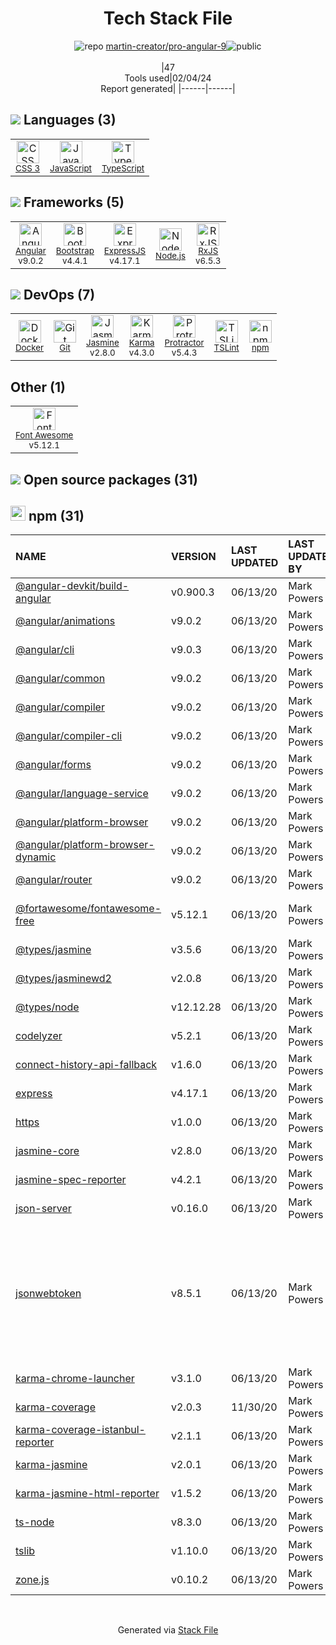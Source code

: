 <!--
&lt;--- Readme.md Snippet without images Start ---&gt;
## Tech Stack
martin-creator/pro-angular-9 is built on the following main stack:

- [Jasmine](http://jasmine.github.io/) – Javascript Testing Framework
- [Node.js](http://nodejs.org/) – Frameworks (Full Stack)
- [Bootstrap](http://getbootstrap.com/) – Front-End Frameworks
- [ExpressJS](http://expressjs.com/) – Microframeworks (Backend)
- [JavaScript](https://developer.mozilla.org/en-US/docs/Web/JavaScript) – Languages
- [Karma](http://karma-runner.github.io/) – Browser Testing
- [TypeScript](http://www.typescriptlang.org) – Languages
- [Protractor](http://angular.github.io/protractor) – Javascript Testing Framework
- [RxJS](http://reactivex.io/rxjs/) – Concurrency Frameworks
- [Font Awesome](https://fontawesome.com/) – Fonts
- [Angular](https://angular.io) – Javascript MVC Frameworks
- [TSLint](https://github.com/palantir/tslint) – Code Review
- [Docker](https://www.docker.com/) – Virtual Machine Platforms & Containers

Full tech stack [here](/techstack.md)

&lt;--- Readme.md Snippet without images End ---&gt;

&lt;--- Readme.md Snippet with images Start ---&gt;
## Tech Stack
martin-creator/pro-angular-9 is built on the following main stack:

- <img width='25' height='25' src='https://img.stackshare.io/service/831/7c0b595409af531b9cdeb07f8c513e8b.png' alt='Jasmine'/> [Jasmine](http://jasmine.github.io/) – Javascript Testing Framework
- <img width='25' height='25' src='https://img.stackshare.io/service/1011/n1JRsFeB_400x400.png' alt='Node.js'/> [Node.js](http://nodejs.org/) – Frameworks (Full Stack)
- <img width='25' height='25' src='https://img.stackshare.io/service/1101/C9QJ7V3X.png' alt='Bootstrap'/> [Bootstrap](http://getbootstrap.com/) – Front-End Frameworks
- <img width='25' height='25' src='https://img.stackshare.io/service/1163/hashtag.png' alt='ExpressJS'/> [ExpressJS](http://expressjs.com/) – Microframeworks (Backend)
- <img width='25' height='25' src='https://img.stackshare.io/service/1209/javascript.jpeg' alt='JavaScript'/> [JavaScript](https://developer.mozilla.org/en-US/docs/Web/JavaScript) – Languages
- <img width='25' height='25' src='https://img.stackshare.io/service/1420/TidYGd6a.png' alt='Karma'/> [Karma](http://karma-runner.github.io/) – Browser Testing
- <img width='25' height='25' src='https://img.stackshare.io/service/1612/bynNY5dJ.jpg' alt='TypeScript'/> [TypeScript](http://www.typescriptlang.org) – Languages
- <img width='25' height='25' src='https://img.stackshare.io/service/1754/protractor-logo1.png' alt='Protractor'/> [Protractor](http://angular.github.io/protractor) – Javascript Testing Framework
- <img width='25' height='25' src='https://img.stackshare.io/service/1796/984368.png' alt='RxJS'/> [RxJS](http://reactivex.io/rxjs/) – Concurrency Frameworks
- <img width='25' height='25' src='https://img.stackshare.io/service/3244/1_Mr1Fy00XjPGNf1Kkp_hWtw_2x.png' alt='Font Awesome'/> [Font Awesome](https://fontawesome.com/) – Fonts
- <img width='25' height='25' src='https://img.stackshare.io/service/3745/cb8U-gL6_400x400.jpg' alt='Angular'/> [Angular](https://angular.io) – Javascript MVC Frameworks
- <img width='25' height='25' src='https://img.stackshare.io/service/5561/303157.png' alt='TSLint'/> [TSLint](https://github.com/palantir/tslint) – Code Review
- <img width='25' height='25' src='https://img.stackshare.io/service/586/n4u37v9t_400x400.png' alt='Docker'/> [Docker](https://www.docker.com/) – Virtual Machine Platforms & Containers

Full tech stack [here](/techstack.md)

&lt;--- Readme.md Snippet with images End ---&gt;
-->
<div align="center">

# Tech Stack File
![](https://img.stackshare.io/repo.svg "repo") [martin-creator/pro-angular-9](https://github.com/martin-creator/pro-angular-9)![](https://img.stackshare.io/public_badge.svg "public")
<br/><br/>
|47<br/>Tools used|02/04/24 <br/>Report generated|
|------|------|
</div>

## <img src='https://img.stackshare.io/languages.svg'/> Languages (3)
<table><tr>
  <td align='center'>
  <img width='36' height='36' src='https://img.stackshare.io/service/6727/css.png' alt='CSS 3'>
  <br>
  <sub><a href="https://developer.mozilla.org/en-US/docs/Web/CSS/CSS3">CSS 3</a></sub>
  <br>
  <sub></sub>
</td>

<td align='center'>
  <img width='36' height='36' src='https://img.stackshare.io/service/1209/javascript.jpeg' alt='JavaScript'>
  <br>
  <sub><a href="https://developer.mozilla.org/en-US/docs/Web/JavaScript">JavaScript</a></sub>
  <br>
  <sub></sub>
</td>

<td align='center'>
  <img width='36' height='36' src='https://img.stackshare.io/service/1612/bynNY5dJ.jpg' alt='TypeScript'>
  <br>
  <sub><a href="http://www.typescriptlang.org">TypeScript</a></sub>
  <br>
  <sub></sub>
</td>

</tr>
</table>

## <img src='https://img.stackshare.io/frameworks.svg'/> Frameworks (5)
<table><tr>
  <td align='center'>
  <img width='36' height='36' src='https://img.stackshare.io/service/3745/cb8U-gL6_400x400.jpg' alt='Angular'>
  <br>
  <sub><a href="https://angular.io">Angular</a></sub>
  <br>
  <sub>v9.0.2</sub>
</td>

<td align='center'>
  <img width='36' height='36' src='https://img.stackshare.io/service/1101/C9QJ7V3X.png' alt='Bootstrap'>
  <br>
  <sub><a href="http://getbootstrap.com/">Bootstrap</a></sub>
  <br>
  <sub>v4.4.1</sub>
</td>

<td align='center'>
  <img width='36' height='36' src='https://img.stackshare.io/service/1163/hashtag.png' alt='ExpressJS'>
  <br>
  <sub><a href="http://expressjs.com/">ExpressJS</a></sub>
  <br>
  <sub>v4.17.1</sub>
</td>

<td align='center'>
  <img width='36' height='36' src='https://img.stackshare.io/service/1011/n1JRsFeB_400x400.png' alt='Node.js'>
  <br>
  <sub><a href="http://nodejs.org/">Node.js</a></sub>
  <br>
  <sub></sub>
</td>

<td align='center'>
  <img width='36' height='36' src='https://img.stackshare.io/service/1796/984368.png' alt='RxJS'>
  <br>
  <sub><a href="http://reactivex.io/rxjs/">RxJS</a></sub>
  <br>
  <sub>v6.5.3</sub>
</td>

</tr>
</table>

## <img src='https://img.stackshare.io/devops.svg'/> DevOps (7)
<table><tr>
  <td align='center'>
  <img width='36' height='36' src='https://img.stackshare.io/service/586/n4u37v9t_400x400.png' alt='Docker'>
  <br>
  <sub><a href="https://www.docker.com/">Docker</a></sub>
  <br>
  <sub></sub>
</td>

<td align='center'>
  <img width='36' height='36' src='https://img.stackshare.io/service/1046/git.png' alt='Git'>
  <br>
  <sub><a href="http://git-scm.com/">Git</a></sub>
  <br>
  <sub></sub>
</td>

<td align='center'>
  <img width='36' height='36' src='https://img.stackshare.io/service/831/7c0b595409af531b9cdeb07f8c513e8b.png' alt='Jasmine'>
  <br>
  <sub><a href="http://jasmine.github.io/">Jasmine</a></sub>
  <br>
  <sub>v2.8.0</sub>
</td>

<td align='center'>
  <img width='36' height='36' src='https://img.stackshare.io/service/1420/TidYGd6a.png' alt='Karma'>
  <br>
  <sub><a href="http://karma-runner.github.io/">Karma</a></sub>
  <br>
  <sub>v4.3.0</sub>
</td>

<td align='center'>
  <img width='36' height='36' src='https://img.stackshare.io/service/1754/protractor-logo1.png' alt='Protractor'>
  <br>
  <sub><a href="http://angular.github.io/protractor">Protractor</a></sub>
  <br>
  <sub>v5.4.3</sub>
</td>

<td align='center'>
  <img width='36' height='36' src='https://img.stackshare.io/service/5561/303157.png' alt='TSLint'>
  <br>
  <sub><a href="https://github.com/palantir/tslint">TSLint</a></sub>
  <br>
  <sub></sub>
</td>

<td align='center'>
  <img width='36' height='36' src='https://img.stackshare.io/service/1120/lejvzrnlpb308aftn31u.png' alt='npm'>
  <br>
  <sub><a href="https://www.npmjs.com/">npm</a></sub>
  <br>
  <sub></sub>
</td>

</tr>
</table>

## Other (1)
<table><tr>
  <td align='center'>
  <img width='36' height='36' src='https://img.stackshare.io/service/3244/1_Mr1Fy00XjPGNf1Kkp_hWtw_2x.png' alt='Font Awesome'>
  <br>
  <sub><a href="https://fontawesome.com/">Font Awesome</a></sub>
  <br>
  <sub>v5.12.1</sub>
</td>

</tr>
</table>


## <img src='https://img.stackshare.io/group.svg' /> Open source packages (31)</h2>

## <img width='24' height='24' src='https://img.stackshare.io/service/1120/lejvzrnlpb308aftn31u.png'/> npm (31)

|NAME|VERSION|LAST UPDATED|LAST UPDATED BY|LICENSE|VULNERABILITIES|
|:------|:------|:------|:------|:------|:------|
|[@angular-devkit/build-angular](https://www.npmjs.com/@angular-devkit/build-angular)|v0.900.3|06/13/20|Mark Powers |MIT|N/A|
|[@angular/animations](https://www.npmjs.com/@angular/animations)|v9.0.2|06/13/20|Mark Powers |MIT|N/A|
|[@angular/cli](https://www.npmjs.com/@angular/cli)|v9.0.3|06/13/20|Mark Powers |MIT|N/A|
|[@angular/common](https://www.npmjs.com/@angular/common)|v9.0.2|06/13/20|Mark Powers |MIT|N/A|
|[@angular/compiler](https://www.npmjs.com/@angular/compiler)|v9.0.2|06/13/20|Mark Powers |MIT|N/A|
|[@angular/compiler-cli](https://www.npmjs.com/@angular/compiler-cli)|v9.0.2|06/13/20|Mark Powers |MIT|N/A|
|[@angular/forms](https://www.npmjs.com/@angular/forms)|v9.0.2|06/13/20|Mark Powers |MIT|N/A|
|[@angular/language-service](https://www.npmjs.com/@angular/language-service)|v9.0.2|06/13/20|Mark Powers |MIT|N/A|
|[@angular/platform-browser](https://www.npmjs.com/@angular/platform-browser)|v9.0.2|06/13/20|Mark Powers |MIT|N/A|
|[@angular/platform-browser-dynamic](https://www.npmjs.com/@angular/platform-browser-dynamic)|v9.0.2|06/13/20|Mark Powers |MIT|N/A|
|[@angular/router](https://www.npmjs.com/@angular/router)|v9.0.2|06/13/20|Mark Powers |MIT|N/A|
|[@fortawesome/fontawesome-free](https://www.npmjs.com/@fortawesome/fontawesome-free)|v5.12.1|06/13/20|Mark Powers |CC-BY-4.0,OFL-1.1,MIT|N/A|
|[@types/jasmine](https://www.npmjs.com/@types/jasmine)|v3.5.6|06/13/20|Mark Powers |MIT|N/A|
|[@types/jasminewd2](https://www.npmjs.com/@types/jasminewd2)|v2.0.8|06/13/20|Mark Powers |MIT|N/A|
|[@types/node](https://www.npmjs.com/@types/node)|v12.12.28|06/13/20|Mark Powers |MIT|N/A|
|[codelyzer](https://www.npmjs.com/codelyzer)|v5.2.1|06/13/20|Mark Powers |MIT|N/A|
|[connect-history-api-fallback](https://www.npmjs.com/connect-history-api-fallback)|v1.6.0|06/13/20|Mark Powers |MIT|N/A|
|[express](https://www.npmjs.com/express)|v4.17.1|06/13/20|Mark Powers |MIT|[CVE-2022-24999](https://github.com/advisories/GHSA-hrpp-h998-j3pp) (High)|
|[https](https://www.npmjs.com/https)|v1.0.0|06/13/20|Mark Powers |ISC|N/A|
|[jasmine-core](https://www.npmjs.com/jasmine-core)|v2.8.0|06/13/20|Mark Powers |MIT|N/A|
|[jasmine-spec-reporter](https://www.npmjs.com/jasmine-spec-reporter)|v4.2.1|06/13/20|Mark Powers |Apache-2.0|N/A|
|[json-server](https://www.npmjs.com/json-server)|v0.16.0|06/13/20|Mark Powers |MIT|N/A|
|[jsonwebtoken](https://www.npmjs.com/jsonwebtoken)|v8.5.1|06/13/20|Mark Powers |MIT|[CVE-2022-23529](https://github.com/advisories/GHSA-27h2-hvpr-p74q) (High)<br/>[CVE-2022-23539](https://github.com/advisories/GHSA-8cf7-32gw-wr33) (Moderate)<br/>[CVE-2022-23540](https://github.com/advisories/GHSA-qwph-4952-7xr6) (Moderate)<br/>[CVE-2022-23541](https://github.com/advisories/GHSA-hjrf-2m68-5959) (Moderate)|
|[karma-chrome-launcher](https://www.npmjs.com/karma-chrome-launcher)|v3.1.0|06/13/20|Mark Powers |MIT|N/A|
|[karma-coverage](https://www.npmjs.com/karma-coverage)|v2.0.3|11/30/20|Mark Powers |MIT|N/A|
|[karma-coverage-istanbul-reporter](https://www.npmjs.com/karma-coverage-istanbul-reporter)|v2.1.1|06/13/20|Mark Powers |MIT|N/A|
|[karma-jasmine](https://www.npmjs.com/karma-jasmine)|v2.0.1|06/13/20|Mark Powers |MIT|N/A|
|[karma-jasmine-html-reporter](https://www.npmjs.com/karma-jasmine-html-reporter)|v1.5.2|06/13/20|Mark Powers |MIT|N/A|
|[ts-node](https://www.npmjs.com/ts-node)|v8.3.0|06/13/20|Mark Powers |MIT|N/A|
|[tslib](https://www.npmjs.com/tslib)|v1.10.0|06/13/20|Mark Powers |0BSD|N/A|
|[zone.js](https://www.npmjs.com/zone.js)|v0.10.2|06/13/20|Mark Powers |MIT|N/A|

<br/>
<div align='center'>

Generated via [Stack File](https://github.com/marketplace/stack-file)
